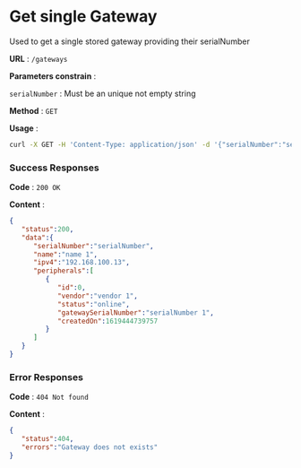 # Get single Gateway
Used to get a single stored gateway providing their serialNumber

**URL** : `/gateways`

**Parameters constrain** :

`serialNumber` : Must be an unique not empty string

**Method** : `GET`

**Usage** : 
```bash
curl -X GET -H 'Content-Type: application/json' -d '{"serialNumber":"serialNumber"}' /gateways
```

### Success Responses

**Code** : `200 OK`

**Content** :
```json
{
   "status":200,
   "data":{
      "serialNumber":"serialNumber",
      "name":"name 1",
      "ipv4":"192.168.100.13",
      "peripherals":[
         {
            "id":0,
            "vendor":"vendor 1",
            "status":"online",
            "gatewaySerialNumber":"serialNumber 1",
            "createdOn":1619444739757
         }
      ]
   }
}
```

### Error Responses

**Code** : `404 Not found`

**Content** :
```json
{
   "status":404,
   "errors":"Gateway does not exists"
}
```

